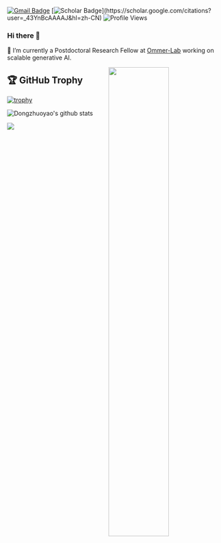 [![Gmail Badge](https://img.shields.io/badge/-Gmail-d14836?style=flat-square&logo=Gmail&logoColor=white&link=mailto:taohu620@gmail.com)](mailto:taohu620@gmail.com)
[![Scholar Badge](https://img.shields.io/badge/-Scholar-2EC866?style=flat-square&logo=Scholar&logoColor=white&link=[https://scholar.google.com/citations?user=_43YnBcAAAAJ&hl=zh-CN]([https://scholar.google.com/citations?user=EchdyZEAAAAJ&hl=en](https://scholar.google.com/citations?user=EchdyZEAAAAJ&hl=en)))](https://scholar.google.com/citations?user=_43YnBcAAAAJ&hl=zh-CN)
![Profile Views](https://komarev.com/ghpvc/?username=dongzhuoyao) 

### Hi there 👋

 🔭 I’m currently a Postdoctoral Research Fellow at [Ommer-Lab](https://ommer-lab.com/) working on scalable generative AI.

<img align="right" width="53%" src="https://github-readme-stats.vercel.app/api?username=dongzhuoyao&show_icons=true">

<!--
**dongzhuoyao/dongzhuoyao** is a ✨ _special_ ✨ repository because its `README.md` (this file) appears on your GitHub profile.

Here are some ideas to get you started:

- 🌱 I’m currently learning ...
- 👯 I’m looking to collaborate on ...
- 🤔 I’m looking for help with ...
- 💬 Ask me about ...
- 📫 How to reach me: ...
- 😄 Pronouns: ...
- ⚡ Fun fact: ...
-->

## 🏆 GitHub Trophy
[![trophy](https://github-profile-trophy.vercel.app/?username=dongzhuoyao&column=8)](https://github-profile-trophy.vercel.app/?username=dongzhuoyao&column=8)



![Dongzhuoyao's github stats](https://github-readme-stats.vercel.app/api?username=dongzhuoyao&show_icons=true&count_private=true&hide=prs&theme=default_repocard)



<a href="https://scholar.google.com/citations?hl=en&user=EchdyZEAAAAJ" target="_blank"> <img src="https://img.shields.io/endpoint?url=https%3A%2F%2Fraw.githubusercontent.com%2Fdongzhuoyao%2Facad-homepage%2Fgoogle-scholar-stats%2Fgs_data_shieldsio.json&logo=Google%20Scholar&labelColor=f6f6f6&color=9cf&style=flat&label=citations"></a>


